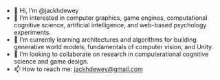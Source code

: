 - 👋 Hi, I’m @jackhdewey
- 👀 I’m interested in computer graphics, game engines, computational cognitive science, artificial intelligence, and web-based psychology experiments.
- 🌱 I’m currently learning architectures and algorithms for building generative world models, fundamentals of computer vision, and Unity.
- 💞️ I’m looking to collaborate on research in computerational cognitive science and game design.
- 📫 How to reach me: jackhdewey@gmail.com

<!---
jackhdewey/jackhdewey is a ✨ special ✨ repository because its `README.md` (this file) appears on your GitHub profile.
You can click the Preview link to take a look at your changes.
--->

